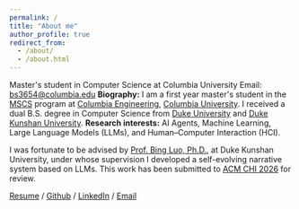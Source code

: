 ```yaml
---
permalink: /
title: "About me"
author_profile: true
redirect_from: 
  - /about/
  - /about.html
---
```

Master's student in Computer Science at Columbia University
Email: bs3654@columbia.edu
**Biography:**
I am a first year master's student in the [MSCS](https://www.cs.columbia.edu/education/ms/) program at [Columbia Engineering](https://www.engineering.columbia.edu/), [Columbia University](https://www.columbia.edu/). I received a dual B.S. degree in Computer Science from [Duke University](https://duke.edu/) and [Duke Kunshan University](https://www.dukekunshan.edu.cn/). 
**Research interests:**
AI Agents, Machine Learning, Large Language Models (LLMs), and Human–Computer Interaction (HCI).

I was fortunate to be advised by [Prof. Bing Luo, Ph.D.](https://luobing1008.github.io/), at Duke Kunshan University, under whose supervision I developed a self-evolving narrative system based on LLMs. This work has been submitted to [ACM CHI 2026](https://chi2026.acm.org/) for review.

[Resume](../assets/Resume_Binyan_Sun.pdf) / [Github](http://www.github.com/bob-021206) / [LinkedIn](https://www.linkedin.com/in/binyan-sun-321b76294) / [Email](bs3654@columbia.edu)

